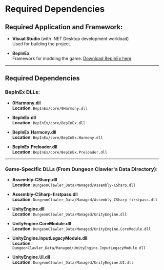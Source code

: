 # Required Dependencies

## Required Application and Framework:
- **Visual Studio** (with .NET Desktop development workload)  
  Used for building the project.

- **BepInEx**  
  Framework for modding the game. [Download BepInEx here](https://github.com/BepInEx/BepInEx/releases).

---

## Required Dependencies

### BepInEx DLLs:
- **0Harmony.dll**  
  **Location**: `BepInEx/core/0Harmony.dll`

- **BepInEx.dll**  
  **Location**: `BepInEx/core/BepInEx.dll`

- **BepInEx.Harmony.dll**  
  **Location**: `BepInEx/core/BepInEx.Harmony.dll`

- **BepInEx.Preloader.dll**  
  **Location**: `BepInEx/core/BepInEx.Preloader.dll`

---

### Game-Specific DLLs (From Dungeon Clawler's Data Directory):
- **Assembly-CSharp.dll**  
  **Location**: `DungeonClawler_Data/Managed/Assembly-CSharp.dll`

- **Assembly-CSharp-firstpass.dll**  
  **Location**: `DungeonClawler_Data/Managed/Assembly-CSharp-firstpass.dll`

- **UnityEngine.dll**  
  **Location**: `DungeonClawler_Data/Managed/UnityEngine.dll`

- **UnityEngine.CoreModule.dll**  
  **Location**: `DungeonClawler_Data/Managed/UnityEngine.CoreModule.dll`

- **UnityEngine.InputLegacyModule.dll**  
  **Location**: `DungeonClawler_Data/Managed/UnityEngine.InputLegacyModule.dll`

- **UnityEngine.UI.dll**  
  **Location**: `DungeonClawler_Data/Managed/UnityEngine.UI.dll`
